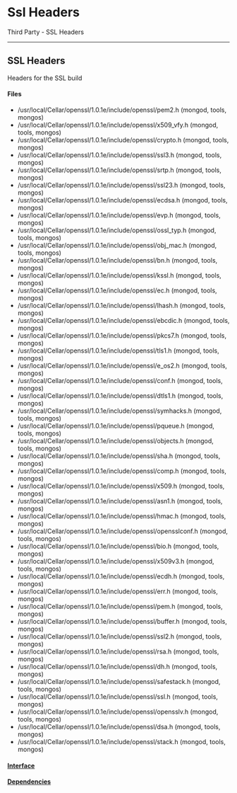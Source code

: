 # Ssl Headers
Third Party - SSL Headers


-------------

## SSL Headers
Headers for the SSL build

#### Files
- /usr/local/Cellar/openssl/1.0.1e/include/openssl/pem2.h   (mongod, tools, mongos)
- /usr/local/Cellar/openssl/1.0.1e/include/openssl/x509\_vfy.h   (mongod, tools, mongos)
- /usr/local/Cellar/openssl/1.0.1e/include/openssl/crypto.h   (mongod, tools, mongos)
- /usr/local/Cellar/openssl/1.0.1e/include/openssl/ssl3.h   (mongod, tools, mongos)
- /usr/local/Cellar/openssl/1.0.1e/include/openssl/srtp.h   (mongod, tools, mongos)
- /usr/local/Cellar/openssl/1.0.1e/include/openssl/ssl23.h   (mongod, tools, mongos)
- /usr/local/Cellar/openssl/1.0.1e/include/openssl/ecdsa.h   (mongod, tools, mongos)
- /usr/local/Cellar/openssl/1.0.1e/include/openssl/evp.h   (mongod, tools, mongos)
- /usr/local/Cellar/openssl/1.0.1e/include/openssl/ossl\_typ.h   (mongod, tools, mongos)
- /usr/local/Cellar/openssl/1.0.1e/include/openssl/obj\_mac.h   (mongod, tools, mongos)
- /usr/local/Cellar/openssl/1.0.1e/include/openssl/bn.h   (mongod, tools, mongos)
- /usr/local/Cellar/openssl/1.0.1e/include/openssl/kssl.h   (mongod, tools, mongos)
- /usr/local/Cellar/openssl/1.0.1e/include/openssl/ec.h   (mongod, tools, mongos)
- /usr/local/Cellar/openssl/1.0.1e/include/openssl/lhash.h   (mongod, tools, mongos)
- /usr/local/Cellar/openssl/1.0.1e/include/openssl/ebcdic.h   (mongod, tools, mongos)
- /usr/local/Cellar/openssl/1.0.1e/include/openssl/pkcs7.h   (mongod, tools, mongos)
- /usr/local/Cellar/openssl/1.0.1e/include/openssl/tls1.h   (mongod, tools, mongos)
- /usr/local/Cellar/openssl/1.0.1e/include/openssl/e\_os2.h   (mongod, tools, mongos)
- /usr/local/Cellar/openssl/1.0.1e/include/openssl/conf.h   (mongod, tools, mongos)
- /usr/local/Cellar/openssl/1.0.1e/include/openssl/dtls1.h   (mongod, tools, mongos)
- /usr/local/Cellar/openssl/1.0.1e/include/openssl/symhacks.h   (mongod, tools, mongos)
- /usr/local/Cellar/openssl/1.0.1e/include/openssl/pqueue.h   (mongod, tools, mongos)
- /usr/local/Cellar/openssl/1.0.1e/include/openssl/objects.h   (mongod, tools, mongos)
- /usr/local/Cellar/openssl/1.0.1e/include/openssl/sha.h   (mongod, tools, mongos)
- /usr/local/Cellar/openssl/1.0.1e/include/openssl/comp.h   (mongod, tools, mongos)
- /usr/local/Cellar/openssl/1.0.1e/include/openssl/x509.h   (mongod, tools, mongos)
- /usr/local/Cellar/openssl/1.0.1e/include/openssl/asn1.h   (mongod, tools, mongos)
- /usr/local/Cellar/openssl/1.0.1e/include/openssl/hmac.h   (mongod, tools, mongos)
- /usr/local/Cellar/openssl/1.0.1e/include/openssl/opensslconf.h   (mongod, tools, mongos)
- /usr/local/Cellar/openssl/1.0.1e/include/openssl/bio.h   (mongod, tools, mongos)
- /usr/local/Cellar/openssl/1.0.1e/include/openssl/x509v3.h   (mongod, tools, mongos)
- /usr/local/Cellar/openssl/1.0.1e/include/openssl/ecdh.h   (mongod, tools, mongos)
- /usr/local/Cellar/openssl/1.0.1e/include/openssl/err.h   (mongod, tools, mongos)
- /usr/local/Cellar/openssl/1.0.1e/include/openssl/pem.h   (mongod, tools, mongos)
- /usr/local/Cellar/openssl/1.0.1e/include/openssl/buffer.h   (mongod, tools, mongos)
- /usr/local/Cellar/openssl/1.0.1e/include/openssl/ssl2.h   (mongod, tools, mongos)
- /usr/local/Cellar/openssl/1.0.1e/include/openssl/rsa.h   (mongod, tools, mongos)
- /usr/local/Cellar/openssl/1.0.1e/include/openssl/dh.h   (mongod, tools, mongos)
- /usr/local/Cellar/openssl/1.0.1e/include/openssl/safestack.h   (mongod, tools, mongos)
- /usr/local/Cellar/openssl/1.0.1e/include/openssl/ssl.h   (mongod, tools, mongos)
- /usr/local/Cellar/openssl/1.0.1e/include/openssl/opensslv.h   (mongod, tools, mongos)
- /usr/local/Cellar/openssl/1.0.1e/include/openssl/dsa.h   (mongod, tools, mongos)
- /usr/local/Cellar/openssl/1.0.1e/include/openssl/stack.h   (mongod, tools, mongos)

#### [Interface](interface/0)

#### [Dependencies](dependencies/0)

